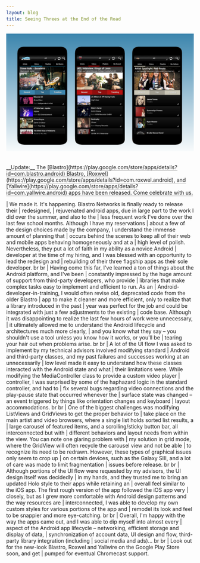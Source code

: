 ```yaml
---
layout: blog
title: Seeing Threes at the End of the Road
---
```


![Blastro Trio](/img/blog/blastro_trio.png)

<h5-dark style='border-bottom:1px solid #aaa'>
    </br>
    __Update:__ The [Blastro](https://play.google.com/store/apps/details?id=com.blastro.android) Blastro&comma; [Roxwel](https://play.google.com/store/apps/details?id=com.roxwel.android)&comma; and [Yallwire](https://play.google.com/store/apps/details?id=com.yallwire.android) apps have been released&period; Come celebrate with us&period;
</h5>


  | We made it&period; It&apos;s happening&period; Blastro Networks is finally ready to release their
  | redesigned&comma;
  | rejuvenated android apps&comma; due in large part to the work I did over the summer&comma; and also to the
  | less frequent work I&apos;ve done over the last few school months&period; Although I have my reservations
  | about a few of the design choices made by the company&comma; I understand the immense amount of planning that
  | occurs behind the scenes to keep all of their web and mobile apps behaving homogeneously and at a
  | high level of polish&period; Nevertheless&comma; they put a lot of faith in my ability as a novice Android
  | developer at the time of my hiring&comma; and I was blessed with an opportunity to lead the redesign and
  | rebuilding of their three flagship apps as their sole developer&period;
  br
  br
  | Having come this far&comma; I&apos;ve learned a ton of things about the Android platform&comma; and I&apos;ve been
  | constantly impressed by the huge amount of support from third-party developers&comma; who provide
  | libraries that make complex tasks easy to implement and efficient to run&period; As an
  | Android-developer-in-training&comma; I would often revise old&comma; deprecated code from the older Blastro
  | app to make it cleaner and more efficient&comma; only to realize that a library introduced in the past
  | year was perfect for the job and could be integrated with just a few adjustments to the existing
  | code base&period; Although it was disappointing to realize the last few hours of work were unnecessary&comma;
  | it ultimately allowed me to understand the Android lifecycle and architectures much more clearly&comma;
  | and you know what they say &ndash; you shouldn&apos;t use a tool unless you know how it works&comma; or you&apos;ll be
  | tearing your hair out when problems arise&period;
  br
  br
  | A lot of the UI flow I was asked to implement by my technical advisors involved modifying standard
  | Android and third-party classes&comma; and my past failures and successes working at an unnecessarily
  | low level made it easy to understand how these classes interacted with the Android state and what
  | their limitations were&period; While modifying the MediaController class to provide a custom video player
  | controller&comma; I was surprised by some of the haphazard logic in the standard controller&comma; and had to
  | fix several bugs regarding video connections and the play-pause state that occurred whenever the
  | surface state was changed &ndash; an event triggered by things like orientation changes and keyboard
  | layout accommodations&period;
  br
  br
  | One of the biggest challenges was modifying ListViews and GridViews to get the proper behavior to
  | take place on the main artist and video browsers&comma; where a single list holds sorted list results&comma; a
  | large carousel of featured items&comma; and a scrolling&sol;sticky button bar&comma; all interconnected but with
  | different behaviors and layout needs from within the view&period; You can note one glaring problem with
  | my solution in grid mode&comma; where the GridView will often recycle the carousel view and not be able
  | to recognize its need to be redrawn&period; However&comma; these types of graphical issues only seem to crop up
  | on certain devices&comma; such as the Galaxy SIII&comma; and a lot of care was made to limit fragmentation
  | issues before release&period;
  br
  br
  | Although portions of the UI flow were requested by my advisors&comma; the UI design itself was decidedly
  | in my hands&comma; and they trusted me to bring an updated Holo style to their apps while retaining an
  | overall feel similar to the iOS app&period; The first rough version of the app followed the iOS app very
  | closely&comma; but as I grew more comfortable with Android design patterns and the way resources are
  | interconnected&comma; I was able to develop my own custom styles for various portions of the app and
  | remodel its look and feel to be snappier and more eye-catching&period;
  br
  br
  | Overall&comma; I&apos;m happy with the way the apps came out&comma; and I was able to dip myself into almost every
  | aspect of the Android app lifecycle &ndash; networking&comma; efficient storage and display of data&comma;
  | synchronization of account data&comma; UI design and flow&comma; third-party library integration &lpar;including
  | social media and ads&rpar;&period;&period;&period;
  br
  br
  | Look out for the new-look Blastro&comma; Roxwel and Yallwire on the Google Play Store soon&comma; and get
  | pumped for eventual Chromecast support&period;